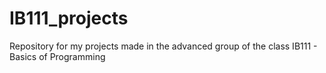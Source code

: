 # IB111_projects
Repository for my projects made in the advanced group of the class IB111 - Basics of Programming
